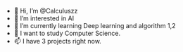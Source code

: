 - 👋 Hi, I’m @Calculuszz
- 👀 I’m interested in AI 
- 🌱 I’m currently learning Deep learning and algorithm 1,2
- 💞️ I want to study Computer Science.
- 📫 I have 3 projects right now.


<!---
Calculuszz/Calculuszz is a ✨ special ✨ repository because its `README.md` (this file) appears on your GitHub profile.
You can click the Preview link to take a look at your changes.
--->

